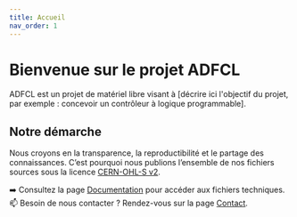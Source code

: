 ```yaml
---
title: Accueil
nav_order: 1
---
```


# Bienvenue sur le projet ADFCL

ADFCL est un projet de matériel libre visant à [décrire ici l'objectif du projet, par exemple : concevoir un contrôleur à logique programmable].

## Notre démarche

Nous croyons en la transparence, la reproductibilité et le partage des connaissances. C’est pourquoi nous publions l’ensemble de nos fichiers sources sous la licence [CERN-OHL-S v2](https://ohwr.org/cern_ohl_s_v2.txt).

➡️ Consultez la page [Documentation](documentation.md) pour accéder aux fichiers techniques.  
📫 Besoin de nous contacter ? Rendez-vous sur la page [Contact](contact.md).
